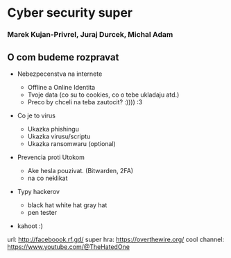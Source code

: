 # Cyber security super
### Marek Kujan-Privrel, Juraj Durcek, Michal Adam

## O com budeme rozpravat
* Nebezpecenstva na internete
  * Offline a Online Identita
  * Tvoje data (co su to cookies, co o tebe ukladaju atd.)
  * Preco by chceli na teba zautocit? :)))) :3

* Co je to virus
  * Ukazka phishingu
  * Ukazka virusu/scriptu
  * Ukazka ransomwaru (optional)

* Prevencia proti Utokom
  * Ake hesla pouzivat. (Bitwarden, 2FA)
  * na co neklikat

* Typy hackerov
  * black hat white hat gray hat
  * pen tester


* kahoot :)

url: http://faceboook.rf.gd/
super hra: https://overthewire.org/
cool channel: https://www.youtube.com/@TheHatedOne